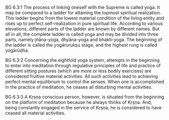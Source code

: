 BG 6.3:1	The process of linking oneself with the Supreme is called yoga. It may be compared to a ladder for attaining the topmost spiritual realization. This ladder begins from the lowest material condition of the living entity and rises up to perfect self-realization in pure spiritual life. According to various elevations, different parts of the ladder are known by different names. But all in all, the complete ladder is called yoga and may be divided into three parts, namely jñāna-yoga, dhyāna-yoga and bhakti-yoga. The beginning of the ladder is called the yogārurukṣu stage, and the highest rung is called yogārūḍha.

BG 6.3:2	Concerning the eightfold yoga system, attempts in the beginning to enter into meditation through regulative principles of life and practice of different sitting postures (which are more or less bodily exercises) are considered fruitive material activities. All such activities lead to achieving perfect mental equilibrium to control the senses. When one is accomplished in the practice of meditation, he ceases all disturbing mental activities.

BG 6.3:3	A Kṛṣṇa conscious person, however, is situated from the beginning on the platform of meditation because he always thinks of Kṛṣṇa. And, being constantly engaged in the service of Kṛṣṇa, he is considered to have ceased all material activities.